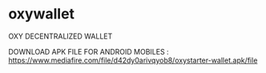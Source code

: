 # oxywallet
OXY DECENTRALIZED WALLET


DOWNLOAD APK FILE FOR ANDROID MOBILES :
https://www.mediafire.com/file/d42dy0arivqyob8/oxystarter-wallet.apk/file
